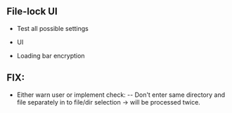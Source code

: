 
## File-lock UI

- Test all possible settings
- UI

- Loading bar encryption


## FIX:

- Either warn user or implement check:
-- Don't enter same directory and file separately in to file/dir selection -> will be processed twice.